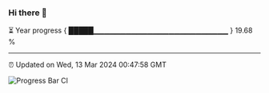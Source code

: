 ### Hi there 👋

⏳ Year progress { █████▁▁▁▁▁▁▁▁▁▁▁▁▁▁▁▁▁▁▁▁▁▁▁▁▁ } 19.68 %

---

⏰ Updated on Wed, 13 Mar 2024 00:47:58 GMT

![Progress Bar CI](https://github.com/liununu/liununu/workflows/Progress%20Bar%20CI/badge.svg)
